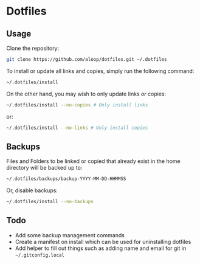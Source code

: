 # Dotfiles

## Usage

Clone the repository:

```sh
git clone https://github.com/aloop/dotfiles.git ~/.dotfiles
```

To install or update all links and copies, simply run the following command:

```sh
~/.dotfiles/install
```

On the other hand, you may wish to only update links *or* copies:

```sh
~/.dotfiles/install --no-copies # Only install links
```

or:

```sh
~/.dotfiles/install --no-links # Only install copies
```

## Backups

Files and Folders to be linked or copied that already exist in the home directory will be backed up to:

```sh
~/.dotfiles/backups/backup-YYYY-MM-DD-HHMMSS
```

Or, disable backups:

```sh
~/.dotfiles/install --no-backups
```

## Todo
* Add some backup management commands
* Create a manifest on install which can be used for uninstalling dotfiles
* Add helper to fill out things such as adding name and email for git in `~/.gitconfig.local`
